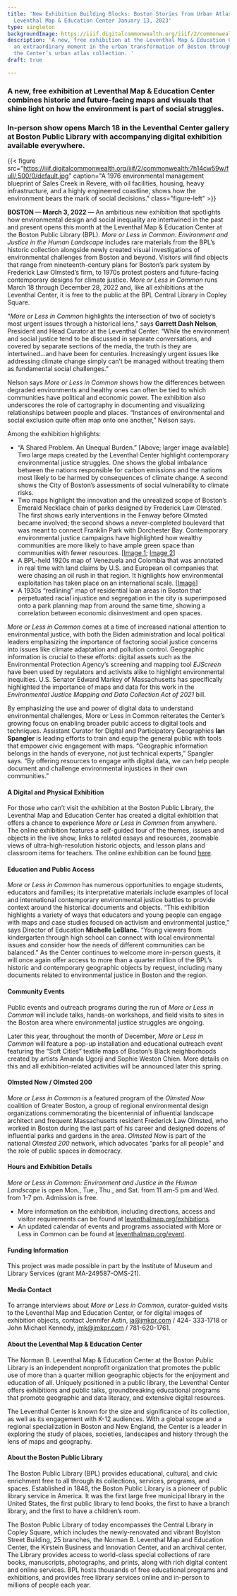 ```yaml
---
title: 'New Exhibition Building Blocks: Boston Stories from Urban Atlases opens at
  Leventhal Map & Education Center January 13, 2023'
type: singleton
backgroundImage: https://iiif.digitalcommonwealth.org/iiif/2/commonwealth:1257c490j/full/1200,/0/default.jpg
description: 'A new, free exhibition at the Leventhal Map & Education Center explores
  an extraordinary moment in the urban transformation of Boston through the lens of
  the Center’s urban atlas collection. '
draft: true

---
```


### A new, free exhibition at Leventhal Map & Education Center combines historic and future-facing maps and visuals that shine light on how the environment is part of social struggles.

### In-person show opens March 18 in the Leventhal Center gallery at Boston Public Library with accompanying digital exhibition available everywhere.

{{< figure src="https://iiif.digitalcommonwealth.org/iiif/2/commonwealth:7h14cw59w/full/,500/0/default.jpg" caption="A 1976 environmental management blueprint of Sales Creek in Revere, with oil facilities, housing, heavy infrastructure, and a highly engineered coastline, shows how the environment bears the mark of social decisions." class="figure-left" >}}

**BOSTON — March 3, 2022 —** An ambitious new exhibition that spotlights how environmental design and social inequality are intertwined in the past and present opens this month at the Leventhal Map & Education Center at the Boston Public Library (BPL). _More or Less in Common: Environment and Justice in the Human Landscape_ includes rare materials from the BPL’s historic collection alongside newly created visual investigations of environmental challenges from Boston and beyond. Visitors will find objects that range from nineteenth-century plans for Boston’s park system by Frederick Law Olmsted’s firm, to 1970s protest posters and future-facing contemporary designs for climate justice. _More or Less in Common_ runs March 18 through December 28, 2022 and, like all exhibitions at the Leventhal Center, it is free to the public at the BPL Central Library in Copley Square.

“_More or Less in Common_ highlights the intersection of two of society’s most urgent issues through a historical lens,” says **Garrett Dash Nelson**, President and Head Curator at the Leventhal Center. “While the environment and social justice tend to be discussed in separate conversations, and covered by separate sections of the media, the truth is they are intertwined…and have been for centuries. Increasingly urgent issues like addressing climate change simply can’t be managed without treating them as fundamental social challenges.”

Nelson says _More or Less in Common_ shows how the differences between degraded environments and healthy ones can often be tied to which communities have political and economic power. The exhibition also underscores the role of cartography in documenting and visualizing relationships between people and places. “Instances of environmental and social exclusion quite often map onto one another,” Nelson says.

Among the exhibition highlights:

* “A Shared Problem. An Unequal Burden.” \[Above; larger image available\] Two large maps created by the Leventhal Center highlight contemporary environmental justice struggles. One shows the global imbalance between the nations responsible for carbon emissions and the nations most likely to be harmed by consequences of climate change. A second shows the City of Boston’s assessments of social vulnerability to climate risks.
* Two maps highlight the innovation and the unrealized scope of Boston’s Emerald Necklace chain of parks designed by Frederick Law Olmsted. The first shows early interventions in the Fenway before Olmsted became involved; the second shows a never-completed boulevard that was meant to connect Franklin Park with Dorchester Bay. Contemporary environmental justice campaigns have highlighted how wealthy communities are more likely to have ample green space than communities with fewer resources. \[[Image 1](https://collections.leventhalmap.org/search/commonwealth:js956k89q); [Image 2](https://collections.leventhalmap.org/search/commonwealth:1257b8974)\]
* A BPL-held 1920s map of Venezuela and Colombia that was annotated in real time with land claims by U.S. and European oil companies that were chasing an oil rush in that region. It highlights how environmental exploitation has taken place on an international scale. \[[Image](https://collections.leventhalmap.org/search/commonwealth:4m90fm17f)\]
* A 1930s “redlining” map of residential loan areas in Boston that perpetuated racial injustice and segregation in the city is superimposed onto a park planning map from around the same time, showing a correlation between economic disinvestment and open spaces.

_More or Less in Common_ comes at a time of increased national attention to environmental justice, with both the Biden administration and local political leaders emphasizing the importance of factoring social justice concerns into issues like climate adaptation and pollution control. Geographic information is crucial to these efforts: digital assets such as the Environmental Protection Agency’s screening and mapping tool _EJScreen_ have been used by regulators and activists alike to highlight environmental inequities. U.S. Senator Edward Markey of Massachusetts has specifically highlighted the importance of maps and data for this work in the _Environmental Justice Mapping and Data Collection Act of 2021_ bill.

By emphasizing the use and power of digital data to understand environmental challenges, More or Less in Common reiterates the Center’s growing focus on enabling broader public access to digital tools and techniques. Assistant Curator for Digital and Participatory Geographies **Ian Spangler** is leading efforts to train and equip the general public with tools that empower civic engagement with maps. “Geographic information belongs in the hands of everyone, not just technical experts,” Spangler says. “By offering resources to engage with digital data, we can help people document and challenge environmental injustices in their own communities.”

#### A Digital and Physical Exhibition

For those who can’t visit the exhibition at the Boston Public Library, the Leventhal Map and Education Center has created a digital exhibition that offers a chance to experience _More or Less in Common_ from anywhere. The online exhibition features a self-guided tour of the themes, issues and objects in the live show, links to related essays and resources, zoomable views of ultra-high-resolution historic objects, and lesson plans and classroom items for teachers. The online exhibition can be found [here](https://www.leventhalmap.org/digital-exhibitions/more-or-less-in-common/).

#### Education and Public Access

_More or Less in Common_ has numerous opportunities to engage students, educators and families; its interpretative materials include examples of local and international contemporary environmental justice battles to provide context around the historical documents and objects. “This exhibition highlights a variety of ways that educators and young people can engage with maps and case studies focused on activism and environmental justice,” says Director of Education **Michelle LeBlanc.** “Young viewers from kindergarten through high school can connect with local environmental issues and consider how the needs of different communities can be balanced.” As the Center continues to welcome more in-person guests, it will once again offer access to more than a quarter million of the BPL’s historic and contemporary geographic objects by request, including many documents related to environmental justice in Boston and the region.

#### Community Events

Public events and outreach programs during the run of _More or Less in Common_ will include talks, hands-on workshops, and field visits to sites in the Boston area where environmental justice struggles are ongoing.

Later this year, throughout the month of December, _More or Less in Common_ will feature a pop-up installation and educational outreach event featuring the “Soft Cities” textile maps of Boston’s Black neighborhoods created by artists Amanda Ugorji and Sophie Weston Chien. More details on this and all exhibition-related activities will be announced later this spring.

#### Olmsted Now / Olmsted 200

_More or Less in Common_ is a featured program of the _Olmsted Now_ coalition of Greater Boston, a group of regional environmental design organizations commemorating the bicentennial of influential landscape architect and frequent Massachusetts resident Frederick Law Olmsted, who worked in Boston during the last part of his career and designed dozens of influential parks and gardens in the area. _Olmsted Now_ is part of the national _Olmsted 200_ network, which advocates “parks for all people” and the role of public spaces in democracy.

#### Hours and Exhibition Details

_More or Less in Common: Environment and Justice in the Human Landscape_ is open Mon., Tue., Thu., and Sat. from 11 am-5 pm and Wed. from 1-7 pm. Admission is free.

* More information on the exhibition, including directions, access and visitor requirements can be found at [leventhalmap.org/exhibitions](https://leventhalmap.org/exhibtions).
* An updated calendar of events and programs associated with More or Less in Common can be found at [leventhalmap.org/event](https://leventhalmap.org/event).

#### Funding Information

This project was made possible in part by the Institute of Museum and Library Services (grant MA-249587-OMS-21).

#### Media Contact

To arrange interviews about _More or Less in Common_, curator-guided visits to the Leventhal Map and Education Center, or for digital images of exhibition objects, contact Jennifer Astin, [ja@jmkpr.com](mailto:ja@jmkpr.com) / 424- 333-1718 or John Michael Kennedy, [jmk@jmkpr.com](mailto:jmk@jmkpr.com) / 781-620-1761.

#### About the Leventhal Map & Education Center

The Norman B. Leventhal Map & Education Center at the Boston Public Library is an independent nonprofit organization that promotes the public use of more than a quarter million geographic objects for the enjoyment and education of all. Uniquely positioned in a public library, the Leventhal Center offers exhibitions and public talks, groundbreaking educational programs that promote geographic and data literacy, and extensive digital resources.

The Leventhal Center is known for the size and significance of its collection, as well as its engagement with K-12 audiences. With a global scope and a regional specialization in Boston and New England, the Center is a leader in exploring the study of places, societies, landscapes and history through the lens of maps and geography.

#### About the Boston Public Library

The Boston Public Library (BPL) provides educational, cultural, and civic enrichment free to all through its collections, services, programs, and spaces. Established in 1848, the Boston Public Library is a pioneer of public library service in America. It was the first large free municipal library in the United States, the first public library to lend books, the first to have a branch library, and the first to have a children’s room.

The Boston Public Library of today encompasses the Central Library in Copley Square, which includes the newly-renovated and vibrant Boylston Street Building, 25 branches, the Norman B. Leventhal Map and Education Center, the Kirstein Business and Innovation Center, and an archival center. The Library provides access to world-class special collections of rare books, manuscripts, photographs, and prints, along with rich digital content and online services. BPL hosts thousands of free educational programs and exhibitions, and provides free library services online and in-person to millions of people each year.